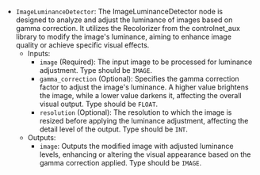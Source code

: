 - `ImageLuminanceDetector`: The ImageLuminanceDetector node is designed to analyze and adjust the luminance of images based on gamma correction. It utilizes the Recolorizer from the controlnet_aux library to modify the image's luminance, aiming to enhance image quality or achieve specific visual effects.
    - Inputs:
        - `image` (Required): The input image to be processed for luminance adjustment. Type should be `IMAGE`.
        - `gamma_correction` (Optional): Specifies the gamma correction factor to adjust the image's luminance. A higher value brightens the image, while a lower value darkens it, affecting the overall visual output. Type should be `FLOAT`.
        - `resolution` (Optional): The resolution to which the image is resized before applying the luminance adjustment, affecting the detail level of the output. Type should be `INT`.
    - Outputs:
        - `image`: Outputs the modified image with adjusted luminance levels, enhancing or altering the visual appearance based on the gamma correction applied. Type should be `IMAGE`.
